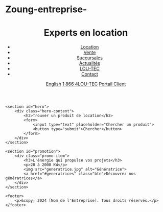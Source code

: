 # Zoung-entreprise-
<!DOCTYPE html>
<html lang="fr">
<head>
    <meta charset="UTF-8">
    <meta name="viewport" content="width=device-width, initial-scale=1.0">
    <title>Location de Machines de Construction</title>
    <link rel="stylesheet" href="styles.css">
</head>
<body>
    <header>
        <div class="header-content">
            <h1>Experts en location</h1>
            <nav>
                <ul>
                    <li><a href="#location">Location</a></li>
                    <li><a href="#vente">Vente</a></li>
                    <li><a href="#succursales">Succursales</a></li>
                    <li><a href="#actualites">Actualités</a></li>
                    <li><a href="#loutec">LOU-TEC</a></li>
                    <li><a href="#contact">Contact</a></li>
                </ul>
            </nav>
            <div class="header-right">
                <a href="#english">English</a>
                <a href="tel:18664LOUTEC">1 866 4LOU-TEC</a>
                <a href="#client" class="btn">Portail Client</a>
            </div>
        </div>
    </header>

    <section id="hero">
        <div class="hero-content">
            <h2>Trouver un produit de location</h2>
            <form>
                <input type="text" placeholder="Chercher un produit">
                <button type="submit">Chercher</button>
            </form>
        </div>
    </section>

    <section id="promotion">
        <div class="promo-item">
            <h3>L'énergie qui propulse vos projets</h3>
            <p>20 à 2000 KW</p>
            <img src="generatrice.jpg" alt="Génératrice">
            <a href="#generatrices" class="btn">Découvrez nos génératrices</a>
        </div>
    </section>

    <footer>
        <p>&copy; 2024 [Nom de l'Entreprise]. Tous droits réservés.</p>
    </footer>
</body>
</html>



